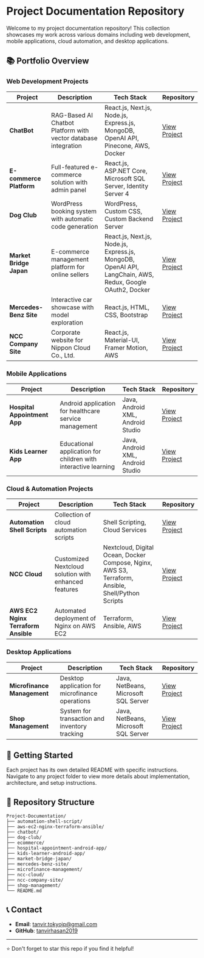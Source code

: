 # Project Documentation Repository

Welcome to my project documentation repository! This collection showcases my work across various domains including web development, mobile applications, cloud automation, and desktop applications.

## 📚 Portfolio Overview

### Web Development Projects

| Project | Description | Tech Stack | Repository |
|---------|-------------|------------|------------|
| **ChatBot** | RAG-Based AI Chatbot Platform with vector database integration | React.js, Next.js, Node.js, Express.js, MongoDB, OpenAI API, Pinecone, AWS, Docker | [View Project](https://github.com/tanvirhasan2019/Project-Documentation/tree/main/chatbot) |
| **E-commerce Platform** | Full-featured e-commerce solution with admin panel | React.js, ASP.NET Core, Microsoft SQL Server, Identity Server 4 | [View Project](https://github.com/tanvirhasan2019/Project-Documentation/tree/main/ecommerce) |
| **Dog Club** | WordPress booking system with automatic code generation | WordPress, Custom CSS, Custom Backend Server | [View Project](https://github.com/tanvirhasan2019/Project-Documentation/tree/main/dog-club) |
| **Market Bridge Japan** | E-commerce management platform for online sellers | React.js, Next.js, Node.js, Express.js, MongoDB, OpenAI API, LangChain, AWS, Redux, Google OAuth2, Docker | [View Project](https://github.com/tanvirhasan2019/Project-Documentation/tree/main/market-bridge-japan) |
| **Mercedes-Benz Site** | Interactive car showcase with model exploration | React.js, HTML, CSS, Bootstrap | [View Project](https://github.com/tanvirhasan2019/Project-Documentation/tree/main/mercedes-benz-site) |
| **NCC Company Site** | Corporate website for Nippon Cloud Co., Ltd. | React.js, Material-UI, Framer Motion, AWS | [View Project](https://github.com/tanvirhasan2019/Project-Documentation/tree/main/ncc-company-site) |

### Mobile Applications

| Project | Description | Tech Stack | Repository |
|---------|-------------|------------|------------|
| **Hospital Appointment App** | Android application for healthcare service management | Java, Android XML, Android Studio | [View Project](https://github.com/tanvirhasan2019/Project-Documentation/tree/main/hospital-appointment-android-app) |
| **Kids Learner App** | Educational application for children with interactive learning | Java, Android XML, Android Studio | [View Project](https://github.com/tanvirhasan2019/Project-Documentation/tree/main/kids-learner-android-app) |

### Cloud & Automation Projects

| Project | Description | Tech Stack | Repository |
|---------|-------------|------------|------------|
| **Automation Shell Scripts** | Collection of cloud automation scripts | Shell Scripting, Cloud Services | [View Project](https://github.com/tanvirhasan2019/Project-Documentation/tree/main/automation-shell-script) |
| **NCC Cloud** | Customized Nextcloud solution with enhanced features | Nextcloud, Digital Ocean, Docker Compose, Nginx, AWS S3, Terraform, Ansible, Shell/Python Scripts | [View Project](https://github.com/tanvirhasan2019/Project-Documentation/tree/main/ncc-cloud) |
| **AWS EC2 Nginx Terraform Ansible** | Automated deployment of Nginx on AWS EC2 | Terraform, Ansible, AWS | [View Project](./aws-ec2-nginx-terraform-ansible) |

### Desktop Applications

| Project | Description | Tech Stack | Repository |
|---------|-------------|------------|------------|
| **Microfinance Management** | Desktop application for microfinance operations | Java, NetBeans, Microsoft SQL Server | [View Project](https://github.com/tanvirhasan2019/Project-Documentation/tree/main/microfinance-management) |
| **Shop Management** | System for transaction and inventory tracking | Java, NetBeans, Microsoft SQL Server | [View Project](https://github.com/tanvirhasan2019/Project-Documentation/tree/main/shop-management) |


## 🚀 Getting Started

Each project has its own detailed README with specific instructions. Navigate to any project folder to view more details about implementation, architecture, and setup instructions.

## 📂 Repository Structure

```
Project-Documentation/
├── automation-shell-script/
├── aws-ec2-nginx-terraform-ansible/
├── chatbot/
├── dog-club/
├── ecommerce/
├── hospital-appointment-android-app/
├── kids-learner-android-app/
├── market-bridge-japan/
├── mercedes-benz-site/
├── microfinance-management/
├── ncc-cloud/
├── ncc-company-site/
├── shop-management/
└── README.md
```

## 📞 Contact

- **Email**: tanvir.tokyojp@gmail.com
- **GitHub**: [tanvirhasan2019](https://github.com/tanvirhasan2019)

---

⭐ Don't forget to star this repo if you find it helpful!

